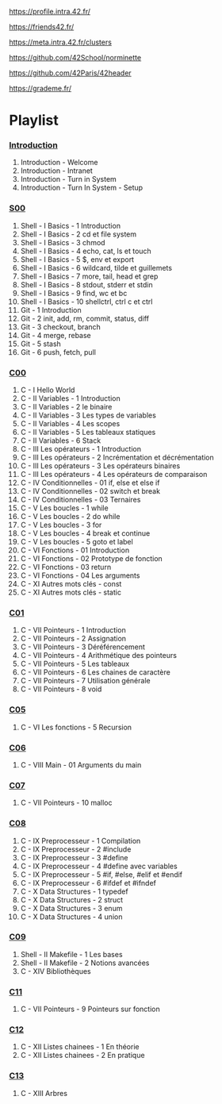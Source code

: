 https://profile.intra.42.fr/

https://friends42.fr/

https://meta.intra.42.fr/clusters

https://github.com/42School/norminette

https://github.com/42Paris/42header

https://grademe.fr/

# Playlist

### [Introduction](https://youtube.com/playlist?list=PLVQYiy6xNUxxd5TiZL87_v6JOx61umsUz)

1. Introduction - Welcome
2. Introduction - Intranet
3. Introduction - Turn in System
4. Introduction - Turn In System - Setup

### [S00](https://youtube.com/playlist?list=PLVQYiy6xNUxxhvwi0PGmXb5isUdVwmsg8)

1. Shell - I Basics - 1 Introduction
2. Shell - I Basics - 2 cd et file system
3. Shell - I Basics - 3 chmod
4. Shell - I Basics - 4 echo, cat, ls et touch
5. Shell - I Basics - 5 $, env et export
6. Shell - I Basics - 6 wildcard, tilde et guillemets
7. Shell - I Basics - 7 more, tail, head et grep
8. Shell - I Basics - 8 stdout, stderr et stdin
9. Shell - I Basics - 9 find, wc et bc
10. Shell - I Basics - 10 shellctrl, ctrl c et ctrl
11. Git - 1 Introduction
12. Git - 2 init, add, rm, commit, status, diff
13. Git - 3 checkout, branch
14. Git - 4 merge, rebase
15. Git - 5 stash
16. Git - 6 push, fetch, pull

### [C00](https://youtube.com/playlist?list=PLVQYiy6xNUxz5wbzZn4tfUhF4djgzscB-)

1. C - I Hello World
2. C - II Variables - 1 Introduction
3. C - II Variables - 2 le binaire
4. C - II Variables - 3 Les types de variables
5. C - II Variables - 4 Les scopes
6. C - II Variables - 5 Les tableaux statiques
7. C - II Variables - 6 Stack
8. C - III Les opérateurs - 1 Introduction
9. C - III Les opérateurs - 2 Incrémentation et décrémentation
10. C - III Les opérateurs - 3 Les opérateurs binaires
11. C - III Les opérateurs - 4 Les opérateurs de comparaison
12. C - IV Conditionnelles - 01 if, else et else if
13. C - IV Conditionnelles - 02 switch et break
14. C - IV Conditionnelles - 03 Ternaires
15. C - V Les boucles - 1 while
16. C - V Les boucles - 2 do while
17. C - V Les boucles - 3 for
18. C - V Les boucles - 4 break et continue
19. C - V Les boucles - 5 goto et label
20. C - VI Fonctions - 01 Introduction
21. C - VI Fonctions - 02 Prototype de fonction
22. C - VI Fonctions - 03 return
23. C - VI Fonctions - 04 Les arguments
24. C - XI Autres mots clés - const
25. C - XI Autres mots clés - static

### [C01](https://www.youtube.com/playlist?list=PLVQYiy6xNUxytsXWxZx6odBJMbRktIHTs)

1. C - VII Pointeurs - 1 Introduction
2. C - VII Pointeurs - 2 Assignation
3. C - VII Pointeurs - 3 Déréférencement
4. C - VII Pointeurs - 4 Arithmétique des pointeurs
5. C - VII Pointeurs - 5 Les tableaux
6. C - VII Pointeurs - 6 Les chaines de caractère
7. C - VII Pointeurs - 7 Utilisation générale
8. C - VII Pointeurs - 8 void

### [C05](https://youtube.com/playlist?list=PLVQYiy6xNUxxZbeH9b0VC-nC6QsJRw5Ah)

1. C - VI Les fonctions - 5 Recursion

### [C06](https://youtube.com/playlist?list=PLVQYiy6xNUxxDlCkkCX262SI90TsllYUW)

1. C - VIII Main - 01 Arguments du main

### [C07](https://youtube.com/playlist?list=PLVQYiy6xNUxzNYF00nlmx624twFlamqLt)

1. C - VII Pointeurs - 10 malloc

### [C08](https://youtube.com/playlist?list=PLVQYiy6xNUxxMI_GiGGb2hxMcd3IwNYRy)

1. C - IX Preprocesseur - 1 Compilation
2. C - IX Preprocesseur - 2 #include
3. C - IX Preprocesseur - 3 #define
4. C - IX Preprocesseur - 4 #define avec variables
5. C - IX Preprocesseur - 5 #if, #else, #elif et #endif
6. C - IX Preprocesseur - 6 #ifdef et #ifndef
7. C - X Data Structures - 1 typedef
8. C - X Data Structures - 2 struct
9. C - X Data Structures - 3 enum
10. C - X Data Structures - 4 union

### [C09](https://youtube.com/playlist?list=PLVQYiy6xNUxw6n6q_i8wek6U7t7CeAXhU)

1. Shell - II Makefile - 1 Les bases
2. Shell - II Makefile - 2 Notions avancées
3. C - XIV Bibliothèques

### [C11](https://youtube.com/playlist?list=PLVQYiy6xNUxx8sKygTdqtOPytqN7sb0Vz)

1. C - VII Pointeurs - 9 Pointeurs sur fonction

### [C12](https://youtube.com/playlist?list=PLVQYiy6xNUxwmUOmyYSaI6gD1UyfF9MSj)

1. C - XII Listes chainees - 1 En théorie
2. C - XII Listes chainees - 2 En pratique

### [C13](https://youtube.com/playlist?list=PLVQYiy6xNUxzusAgMiybYwkLvuMFbVat9)

1. C - XIII Arbres
